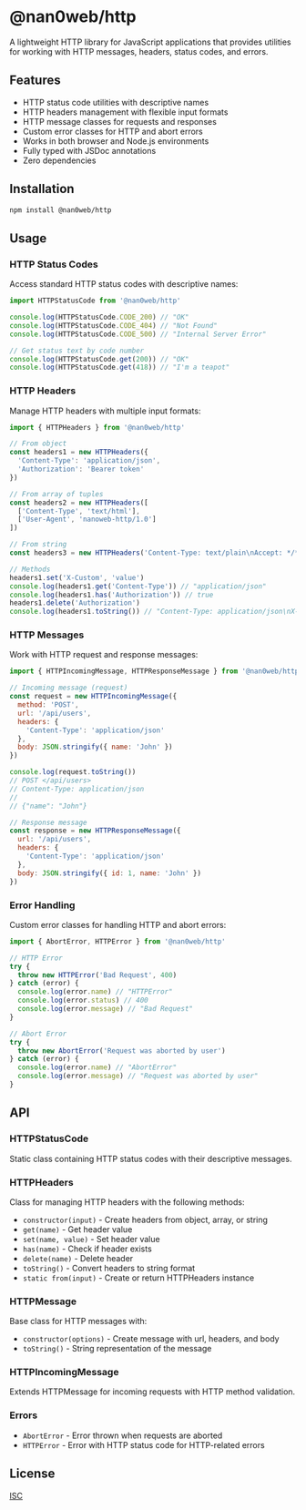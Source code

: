 # @nan0web/http

A lightweight HTTP library for JavaScript applications that provides utilities for working with HTTP messages, headers, status codes, and errors.

## Features

- HTTP status code utilities with descriptive names
- HTTP headers management with flexible input formats
- HTTP message classes for requests and responses
- Custom error classes for HTTP and abort errors
- Works in both browser and Node.js environments
- Fully typed with JSDoc annotations
- Zero dependencies

## Installation

```bash
npm install @nan0web/http
```

## Usage

### HTTP Status Codes

Access standard HTTP status codes with descriptive names:

```js
import HTTPStatusCode from '@nan0web/http'

console.log(HTTPStatusCode.CODE_200) // "OK"
console.log(HTTPStatusCode.CODE_404) // "Not Found"
console.log(HTTPStatusCode.CODE_500) // "Internal Server Error"

// Get status text by code number
console.log(HTTPStatusCode.get(200)) // "OK"
console.log(HTTPStatusCode.get(418)) // "I'm a teapot"
```

### HTTP Headers

Manage HTTP headers with multiple input formats:

```js
import { HTTPHeaders } from '@nan0web/http'

// From object
const headers1 = new HTTPHeaders({
  'Content-Type': 'application/json',
  'Authorization': 'Bearer token'
})

// From array of tuples
const headers2 = new HTTPHeaders([
  ['Content-Type', 'text/html'],
  ['User-Agent', 'nanoweb-http/1.0']
])

// From string
const headers3 = new HTTPHeaders('Content-Type: text/plain\nAccept: */*')

// Methods
headers1.set('X-Custom', 'value')
console.log(headers1.get('Content-Type')) // "application/json"
console.log(headers1.has('Authorization')) // true
headers1.delete('Authorization')
console.log(headers1.toString()) // "Content-Type: application/json\nX-Custom: value"
```

### HTTP Messages

Work with HTTP request and response messages:

```js
import { HTTPIncomingMessage, HTTPResponseMessage } from '@nan0web/http'

// Incoming message (request)
const request = new HTTPIncomingMessage({
  method: 'POST',
  url: '/api/users',
  headers: {
    'Content-Type': 'application/json'
  },
  body: JSON.stringify({ name: 'John' })
})

console.log(request.toString())
// POST </api/users>
// Content-Type: application/json
//
// {"name": "John"}

// Response message
const response = new HTTPResponseMessage({
  url: '/api/users',
  headers: {
    'Content-Type': 'application/json'
  },
  body: JSON.stringify({ id: 1, name: 'John' })
})
```

### Error Handling

Custom error classes for handling HTTP and abort errors:

```js
import { AbortError, HTTPError } from '@nan0web/http'

// HTTP Error
try {
  throw new HTTPError('Bad Request', 400)
} catch (error) {
  console.log(error.name) // "HTTPError"
  console.log(error.status) // 400
  console.log(error.message) // "Bad Request"
}

// Abort Error
try {
  throw new AbortError('Request was aborted by user')
} catch (error) {
  console.log(error.name) // "AbortError"
  console.log(error.message) // "Request was aborted by user"
}
```

## API

### HTTPStatusCode

Static class containing HTTP status codes with their descriptive messages.

### HTTPHeaders

Class for managing HTTP headers with the following methods:
- `constructor(input)` - Create headers from object, array, or string
- `get(name)` - Get header value
- `set(name, value)` - Set header value
- `has(name)` - Check if header exists
- `delete(name)` - Delete header
- `toString()` - Convert headers to string format
- `static from(input)` - Create or return HTTPHeaders instance

### HTTPMessage

Base class for HTTP messages with:
- `constructor(options)` - Create message with url, headers, and body
- `toString()` - String representation of the message

### HTTPIncomingMessage

Extends HTTPMessage for incoming requests with HTTP method validation.

### Errors

- `AbortError` - Error thrown when requests are aborted
- `HTTPError` - Error with HTTP status code for HTTP-related errors

## License

[ISC](LICENSE)
